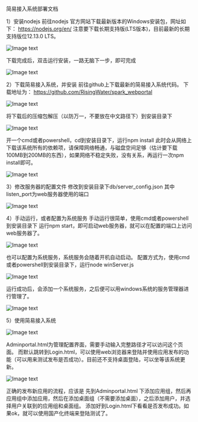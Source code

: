 简易接入系统部署文档

1）安装nodejs
前往nodejs 官方网站下载最新版本的Windows安装包，网址如下：
https://nodejs.org/en/
注意要下载长期支持版(LTS版本)，目前最新的长期支持版位12.13.0 LTS。

![Image text](https://github.com/RisingWater/spark_webportal/raw/master/readme_image/1.png)

下载完成后，双击运行安装，一路无脑下一步，即可完成

![Image text](https://github.com/RisingWater/spark_webportal/raw/master/readme_image/2.png)

2）下载简易接入系统，并安装
前往github上下载最新的简易接入系统代码。
下载地址为：
https://github.com/RisingWater/spark_webportal

![Image text](https://github.com/RisingWater/spark_webportal/raw/master/readme_image/3.png)

将下载后的压缩包解压（以防万一，不要放在中文路径下）到安装目录下

![Image text](https://github.com/RisingWater/spark_webportal/raw/master/readme_image/4.png)

开一个cmd或者powershell，cd到安装目录下，运行npm install
此时会从网络上下载该系统所有的依赖项，请保障网络畅通，与磁盘空间足够（估计要下载100MB到200MB的东西），如果网络不稳定失败，没有关系，再运行一次npm install即可。

![Image text](https://github.com/RisingWater/spark_webportal/raw/master/readme_image/5.png)

3）修改服务器的配置文件
修改到安装目录下db/server_config.json
其中listen_port为web服务器使用的端口

![Image text](https://github.com/RisingWater/spark_webportal/raw/master/readme_image/6.png)
 
4）手动运行，或者配置为系统服务
手动运行很简单，使用cmd或者powershell到安装目录下
运行npm start，即可启动web服务器，就可以在配置的端口上访问web服务器了。

![Image text](https://github.com/RisingWater/spark_webportal/raw/master/readme_image/7.png)
 
也可以配置为系统服务，系统服务会随着开机自动启动。
配置方式为，使用cmd或者powershell到安装目录下，运行node winServer.js

![Image text](https://github.com/RisingWater/spark_webportal/raw/master/readme_image/8.png)
 
运行成功后，会添加一个系统服务，之后便可以用windows系统的服务管理器进行管理了。

![Image text](https://github.com/RisingWater/spark_webportal/raw/master/readme_image/9.png)

5）使用简易接入系统

![Image text](https://github.com/RisingWater/spark_webportal/raw/master/readme_image/10.png)

Adminportal.html为管理配置界面，需要手动输入完整路径才可以访问这个页面。
而默认跳转到Login.html，可以使用web浏览器来登陆并使用应用发布的功能（可以用来测试发布是否成功）。目前还不支持桌面登陆，可以坐等该系统更新。

![Image text](https://github.com/RisingWater/spark_webportal/raw/master/readme_image/11.png)

正确的发布新应用的流程，应该是
先到Adminportal.html 下添加应用组，然后再应用组中添加应用，然后在添加桌面组（不需要添加桌面），之后添加用户，并选择用户关联到的应用组和桌面组。
添加好到Login.html下看看是否发布成功。如果ok，就可以使用国产化终端来登陆测试了。


